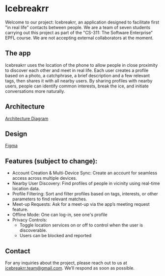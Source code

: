 # Icebreakrr
Welcome to our project: Icebreakrr, an application designed to facilitate first "in real life" contacts between people. We are a team of seven students carrying out this project as part of the  "CS-311: The Software Enterprise" EPFL course. We are not accepting external collaborators at the moment.

## The app
Icebreakrr uses the location of the phone to allow people in close proximity to discover each other and meet in real life.
Each user creates a profile based on a photo, a catchphrase, a brief description and a few relevant tags, then shares it with all nearby users. By sharing profiles with nearby users, people can identify common interests, break the ice, and initiate conversations more naturally.

## Architecture
[Architecture Diagram](https://excalidraw.com/#json=xr8nIGOyFCQl1ITXszMxX,HQjWMof_Uxx4vO8OCieNZw)

## Design
[Figma](https://www.figma.com/design/eCJ4gIM5Yq8mz8Fblrk8Yb/IceBreakrr-App-Mockup?node-id=21-9&p=f&t=Dy2pDPcABQN4weOJ-0)

## Features (subject to change): 

- Account Creation & Multi-Device Sync: Create an account for seamless access across multiple devices.
- Nearby User Discovery: Find profiles of people in vicinity using real-time location data.
- Profile Filtering: Sort and filter profiles based on tags, interests, or other parameters to find relevant matches.
- Meet-up Requests: Ask for a meet-up via the app’s meeting request feature.
- Offline Mode: One can log-in, see one's profile
- Privacy Controls:
  - Toggle location services on or off to control when the user is discoverable.
  - Users can be blocked and reported

## Contact
For any inquiries about the project, please reach out to us at icebreakrr.team@gmail.com. We’ll respond as soon as possible.
